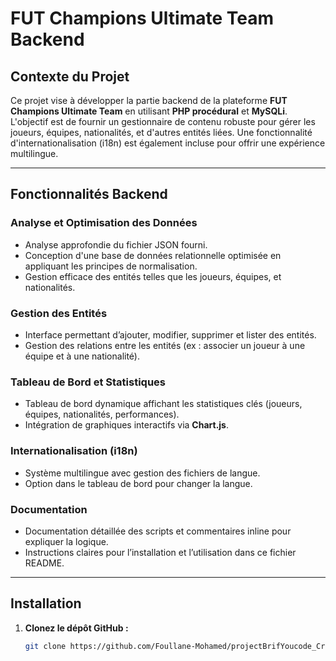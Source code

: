 # FUT Champions Ultimate Team Backend

## Contexte du Projet

Ce projet vise à développer la partie backend de la plateforme **FUT Champions Ultimate Team** en utilisant **PHP procédural** et **MySQLi**. L'objectif est de fournir un gestionnaire de contenu robuste pour gérer les joueurs, équipes, nationalités, et d'autres entités liées. Une fonctionnalité d'internationalisation (i18n) est également incluse pour offrir une expérience multilingue.

---

## Fonctionnalités Backend

### Analyse et Optimisation des Données

- Analyse approfondie du fichier JSON fourni.
- Conception d'une base de données relationnelle optimisée en appliquant les principes de normalisation.
- Gestion efficace des entités telles que les joueurs, équipes, et nationalités.

### Gestion des Entités

- Interface permettant d’ajouter, modifier, supprimer et lister des entités.
- Gestion des relations entre les entités (ex : associer un joueur à une équipe et à une nationalité).

### Tableau de Bord et Statistiques

- Tableau de bord dynamique affichant les statistiques clés (joueurs, équipes, nationalités, performances).
- Intégration de graphiques interactifs via **Chart.js**.

### Internationalisation (i18n)

- Système multilingue avec gestion des fichiers de langue.
- Option dans le tableau de bord pour changer la langue.

### Documentation

- Documentation détaillée des scripts et commentaires inline pour expliquer la logique.
- Instructions claires pour l’installation et l’utilisation dans ce fichier README.

---

## Installation

1. **Clonez le dépôt GitHub :**
   ```bash
   git clone https://github.com/Foullane-Mohamed/projectBrifYoucode_CreationBackendGestionnaireContenuFUTChampions-Ultimate-Team.git
   ```
